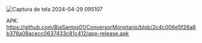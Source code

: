 

![Captura de tela 2024-04-29 095107](https://github.com/BiaSantos01/ConversorMonetario/assets/133895171/03404ef2-ca21-407c-8694-0b60fbf71c68)

APK: https://github.com/BiaSantos01/ConversorMonetario/blob/2c4c006e5f26a8b378a08acecc0637433c81c412/app-release.apk
